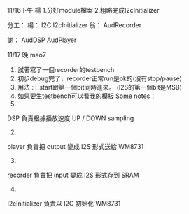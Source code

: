11/16下午 楊
1.分好module檔案
2.粗略完成I2cInitializer

分工：
楊：
I2C
I2cInitializer
翁：
AudRecorder

謝：
AudDSP
AudPlayer


11/17 晚 mao7
1. 試著寫了一個recorder的testbench
2. 初步debug完了，recorder正常run是ok的(沒有stop/pause)
3. 用法 : i_start跟第一個bit同時進來。 (I2S的第一個bit是MSB)
4. 如果要生testbench可以看我的模板
Some notes：
1.
DSP 負責根據播放速度 UP / DOWN sampling

2.
player 負責把 output 變成 I2S 形式送給 WM8731

3.
recorder 負責把 input 變成 I2S 形式存到 SRAM

4.
I2cInitializer 負責以 I2C 初始化 WM8731


